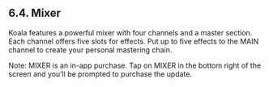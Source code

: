 ---
---

## 6.4. Mixer

Koala features a powerful mixer with four channels and a master section. Each channel offers five slots for effects. Put up to five effects to the MAIN channel to create your personal mastering chain. 

Note: MIXER is an in-app purchase. Tap on MIXER in the bottom right of the screen and you’ll be prompted to purchase the update.